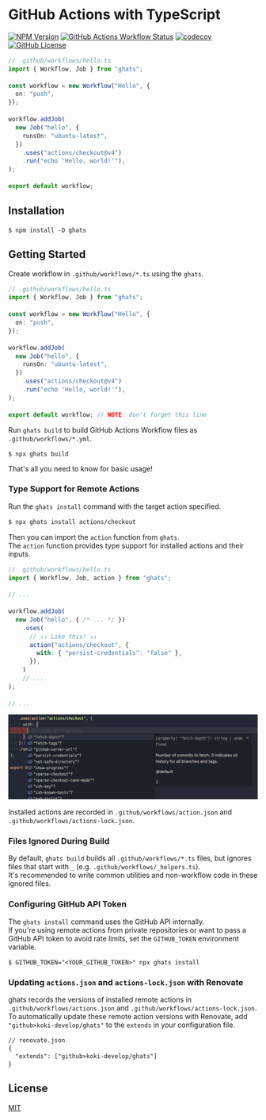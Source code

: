 # GitHub Actions with TypeScript

[![NPM Version](https://img.shields.io/npm/v/ghats)](https://www.npmjs.com/package/ghats)
[![GitHub Actions Workflow Status](https://img.shields.io/github/actions/workflow/status/koki-develop/ghats/release-please.yml)](https://github.com/koki-develop/ghats/actions/workflows/release-please.yml)
[![codecov](https://codecov.io/gh/koki-develop/ghats/graph/badge.svg?token=M38AAFPXC1)](https://codecov.io/gh/koki-develop/ghats)
[![GitHub License](https://img.shields.io/github/license/koki-develop/ghats)](./LICENSE)

```ts
// .github/workflows/hello.ts
import { Workflow, Job } from "ghats";

const workflow = new Workflow("Hello", {
  on: "push",
});

workflow.addJob(
  new Job("hello", {
    runsOn: "ubuntu-latest",
  })
    .uses("actions/checkout@v4")
    .run("echo 'Hello, world!'"),
);

export default workflow;
```

## Installation

```console
$ npm install -D ghats
```

## Getting Started

Create workflow in `.github/workflows/*.ts` using the `ghats`.

```ts
// .github/workflows/hello.ts
import { Workflow, Job } from "ghats";

const workflow = new Workflow("Hello", {
  on: "push",
});

workflow.addJob(
  new Job("hello", {
    runsOn: "ubuntu-latest",
  })
    .uses("actions/checkout@v4")
    .run("echo 'Hello, world!'"),
);

export default workflow; // NOTE: don't forget this line
```

Run `ghats build` to build GitHub Actions Workflow files as `.github/workflows/*.yml`.

```console
$ npx ghats build
```

That's all you need to know for basic usage!

### Type Support for Remote Actions

Run the `ghats install` command with the target action specified.

```sh
$ npx ghats install actions/checkout
```

Then you can import the `action` function from `ghats`.  
The `action` function provides type support for installed actions and their inputs.

```ts
// .github/workflows/hello.ts
import { Workflow, Job, action } from "ghats";

// ...

workflow.addJob(
  new Job("hello", { /* ... */ })
    .uses(
      // ↓↓ Like this! ↓↓
      action("actions/checkout", {
        with: { "persist-credentials": "false" },
      }),
    )
    // ...
);

// ...
```

![](./assets/completion.png)

Installed actions are recorded in `.github/workflows/action.json` and `.github/workflows/actions-lock.json`.

### Files Ignored During Build

By default, `ghats build` builds all `.github/workflows/*.ts` files, but ignores files that start with `_` (e.g. `.github/workflows/_helpers.ts`).  
It's recommended to write common utilities and non-workflow code in these ignored files.

### Configuring GitHub API Token

The `ghats install` command uses the GitHub API internally.  
If you're using remote actions from private repositories or want to pass a GitHub API token to avoid rate limits, set the `GITHUB_TOKEN` environment variable.

```console
$ GITHUB_TOKEN="<YOUR_GITHUB_TOKEN>" npx ghats install
```

### Updating `actions.json` and `actions-lock.json` with Renovate

ghats records the versions of installed remote actions in `.github/workflows/actions.json` and `.github/workflows/actions-lock.json`.  
To automatically update these remote action versions with Renovate, add `"github>koki-develop/ghats"` to the `extends` in your configuration file.

```json5
// renovate.json
{
  "extends": ["github>koki-develop/ghats"]
}
```

## License

[MIT](./LICENSE)
